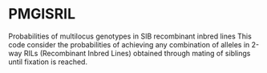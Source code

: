 # PMGISRIL
Probabilities of multilocus genotypes in SIB recombinant inbred lines
This code consider the probabilities of achieving any combination of alleles in 2-way
RILs (Recombinant Inbred Lines) obtained through mating of siblings until fixation
is reached.
